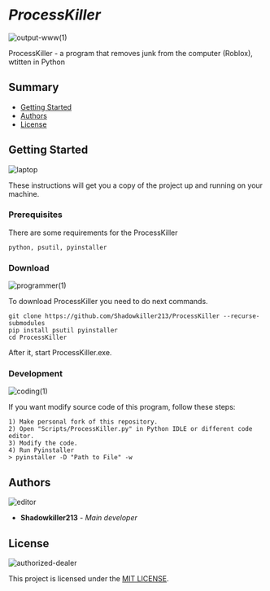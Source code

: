 # *ProcessKiller*

![output-www(1)](https://user-images.githubusercontent.com/56482435/203431392-8e1ba64d-ce44-4fc3-a72b-effa0fea568a.png)

ProcessKiller - a program that removes junk from the computer (Roblox), wtitten in Python


## Summary

-   [Getting Started](#getting-started)
-   [Authors](#authors)
-   [License](#license)

## Getting Started
![laptop](https://user-images.githubusercontent.com/56482435/203428669-38987ba0-4e6c-420c-b929-428662f58600.png)

These instructions will get you a copy of the project up and running on your machine.

### Prerequisites

There are some requirements for the ProcessKiller

    python, psutil, pyinstaller

### Download

![programmer(1)](https://user-images.githubusercontent.com/56482435/203429440-f37a2772-0781-4c81-abce-24e43a5ee990.png)

To download ProcessKiller you need to do next commands. 

    git clone https://github.com/Shadowkiller213/ProcessKiller --recurse-submodules
    pip install psutil pyinstaller
    cd ProcessKiller
    
After it, start ProcessKiller.exe.

### Development

![coding(1)](https://user-images.githubusercontent.com/56482435/203429751-4ec94258-f0a0-40d6-bba2-40589b500614.png)

If you want modify source code of this program, follow these steps:

    1) Make personal fork of this repository.
    2) Open "Scripts/ProcessKiller.py" in Python IDLE or different code editor.
    3) Modify the code.
    4) Run Pyinstaller 
    > pyinstaller -D "Path to File" -w
    
## Authors

![editor](https://user-images.githubusercontent.com/56482435/203430045-522fc7b8-bc55-44e3-811d-2362d7ec8ff5.png)

-   **Shadowkiller213** - *Main developer*

## License

![authorized-dealer](https://user-images.githubusercontent.com/56482435/203430135-2f1a0fde-e2bd-44d9-adea-9809e6b48a10.png)

This project is licensed under the [MIT LICENSE](LICENSE).

